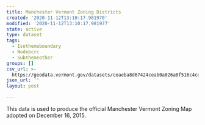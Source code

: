 ```yaml
---
title: Manchester Vermont Zoning Districts
created: '2020-11-12T13:10:17.981970'
modified: '2020-11-12T13:10:17.981977'
state: active
type: dataset
tags:
  - Isothemeboundary
  - Nodebcrc
  - Subthemeother
groups: []
csv_url: >-
  https://geodata.vermont.gov/datasets/ceaeba8d67424ceab0a026a0f516c4cd_0.csv?outSR=%7B%22latestWkid%22%3A3857%2C%22wkid%22%3A102100%7D
json_url: ''
layout: post

---
```

This data is used to produce the official Manchester Vermont Zoning Map adopted on December 16, 2015.
